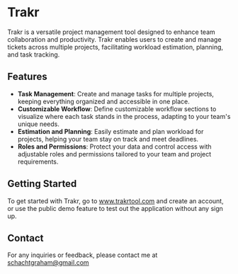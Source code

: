 # Trakr

Trakr is a versatile project management tool designed to enhance team collaboration and productivity. Trakr enables users to create and manage tickets across multiple projects, facilitating workload estimation, planning, and task tracking.

## Features

- **Task Management**: Create and manage tasks for multiple projects, keeping everything organized and accessible in one place.
- **Customizable Workflow**: Define customizable workflow sections to visualize where each task stands in the process, adapting to your team's unique needs.
- **Estimation and Planning**: Easily estimate and plan workload for projects, helping your team stay on track and meet deadlines.
- **Roles and Permissions**: Protect your data and control access with adjustable roles and permissions tailored to your team and project requirements.

## Getting Started

To get started with Trakr, go to www.trakrtool.com and create an account, or use the public demo feature to test out the application without any sign up.

## Contact

For any inquiries or feedback, please contact me at schachtgraham@gmail.com

